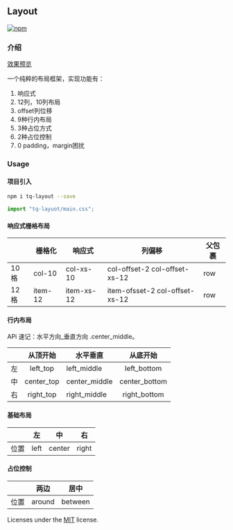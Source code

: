 ## Layout

[![npm](https://badge.fury.io/js/tq-layout.svg)](https://www.npmjs.com/package/tq-layout)

### 介绍
[效果预览](https://jilaokang.github.io/layout/example/)

一个纯粹的布局框架，实现功能有：
1. 响应式
2. 12列，10列布局
3. offset列位移
4. 9种行内布局
5. 3种占位方式
6. 2种占位控制
7. 0 padding，margin困扰

### Usage

#### 项目引入

```bash
npm i tq-layout --save
```

```js
import "tq-layuot/main.css";
```


#### 响应式栅格布局

|       | 栅格化  | 响应式     | 列偏移                         | 父包裹 |
| ----- | ------- | ---------- | ------------------------------ | ------ |
| 10 格 | col-10  | col-xs-10  | col-offset-2 col-offset-xs-12  | row    |
| 12 格 | item-12 | item-xs-12 | item-ofsset-2 col-offset-xs-12 | row    |


#### 行内布局

APi 速记：水平方向\_垂直方向 .center_middle。

|     |  从顶开始  | 水平垂直      |   从底开始    |
| --- | :--------: | ------------- | :-----------: |
| 左  |  left_top  | left_middle   |  left_bottom  |
| 中  | center_top | center_middle | center_bottom |
| 右  | right_top  | right_middle  | right_bottom  |

#### 基础布局

|      |  左  | 中     |  右   |
| ---- | :--: | ------ | :---: |
| 位置 | left | center | right |

#### 占位控制

|      |  两边  |  居中   |
| ---- | :----: | :-----: |
| 位置 | around | between |


Licenses under the [MIT](https://opensource.org/licenses/MIT) license.
